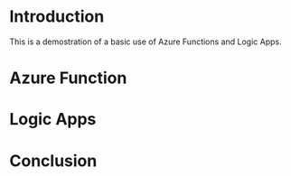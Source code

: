 # Introduction

This is a demostration of a basic use of Azure Functions and Logic Apps.



# Azure Function






# Logic Apps






# Conclusion
